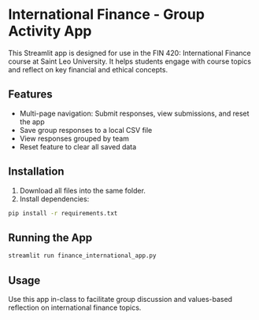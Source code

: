 
# International Finance - Group Activity App

This Streamlit app is designed for use in the FIN 420: International Finance course at Saint Leo University. It helps students engage with course topics and reflect on key financial and ethical concepts.

## Features
- Multi-page navigation: Submit responses, view submissions, and reset the app
- Save group responses to a local CSV file
- View responses grouped by team
- Reset feature to clear all saved data

## Installation
1. Download all files into the same folder.
2. Install dependencies:
```bash
pip install -r requirements.txt
```

## Running the App
```bash
streamlit run finance_international_app.py
```

## Usage
Use this app in-class to facilitate group discussion and values-based reflection on international finance topics.
